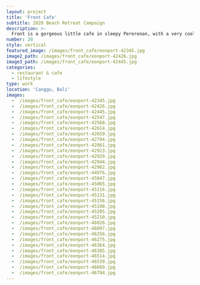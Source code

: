 ```yaml
---
layout: project
title: 'Front Cafe'
subtitle: 2020 Beach Retreat Campaign
description: >-
  Front is a gorgeous little cafe in sleepy Pererenan, with a very cool vibe and amazing food.
number: 20
style: vertical
featured_image: /images/front_cafe/eonport-42345.jpg
image2_path: /images/front_cafe/eonport-42426.jpg
image3_path: /images/front_cafe/eonport-42445.jpg
categories:
  - restaurant & cafe
  - lifestyle
type: work
location: 'Canggu, Bali'
images:
  -  /images/front_cafe/eonport-42345.jpg
  -  /images/front_cafe/eonport-42426.jpg
  -  /images/front_cafe/eonport-42445.jpg
  -  /images/front_cafe/eonport-42547.jpg
  -  /images/front_cafe/eonport-42568.jpg
  -  /images/front_cafe/eonport-42614.jpg
  -  /images/front_cafe/eonport-42659.jpg
  -  /images/front_cafe/eonport-42794.jpg
  -  /images/front_cafe/eonport-42861.jpg
  -  /images/front_cafe/eonport-42923.jpg
  -  /images/front_cafe/eonport-42929.jpg
  -  /images/front_cafe/eonport-42944.jpg
  -  /images/front_cafe/eonport-42962.jpg
  -  /images/front_cafe/eonport-44976.jpg
  -  /images/front_cafe/eonport-45047.jpg
  -  /images/front_cafe/eonport-45065.jpg
  -  /images/front_cafe/eonport-45116.jpg
  -  /images/front_cafe/eonport-45131.jpg
  -  /images/front_cafe/eonport-45156.jpg
  -  /images/front_cafe/eonport-45198.jpg
  -  /images/front_cafe/eonport-45205.jpg
  -  /images/front_cafe/eonport-45210.jpg
  -  /images/front_cafe/eonport-46026.jpg
  -  /images/front_cafe/eonport-46097.jpg
  -  /images/front_cafe/eonport-46256.jpg
  -  /images/front_cafe/eonport-46275.jpg
  -  /images/front_cafe/eonport-46364.jpg
  -  /images/front_cafe/eonport-46385.jpg
  -  /images/front_cafe/eonport-46514.jpg
  -  /images/front_cafe/eonport-46539.jpg
  -  /images/front_cafe/eonport-46669.jpg
  -  /images/front_cafe/eonport-46794.jpg
---
```


